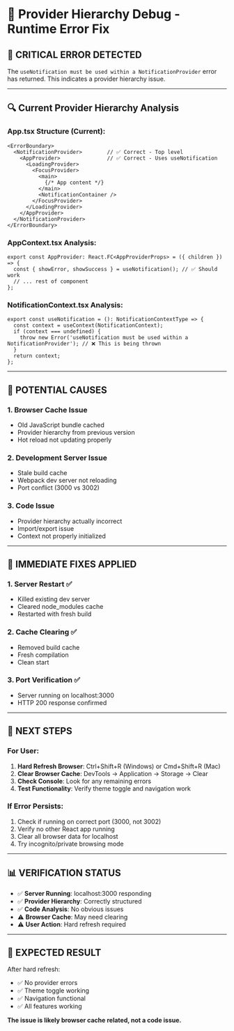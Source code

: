 # 🔧 Provider Hierarchy Debug - Runtime Error Fix

## 🚨 **CRITICAL ERROR DETECTED**

The `useNotification must be used within a NotificationProvider` error has returned. This indicates a provider hierarchy issue.

---

## 🔍 **Current Provider Hierarchy Analysis**

### **App.tsx Structure (Current):**
```tsx
<ErrorBoundary>
  <NotificationProvider>        // ✅ Correct - Top level
    <AppProvider>               // ✅ Correct - Uses useNotification
      <LoadingProvider>
        <FocusProvider>
          <main>
            {/* App content */}
          </main>
          <NotificationContainer />
        </FocusProvider>
      </LoadingProvider>
    </AppProvider>
  </NotificationProvider>
</ErrorBoundary>
```

### **AppContext.tsx Analysis:**
```tsx
export const AppProvider: React.FC<AppProviderProps> = ({ children }) => {
  const { showError, showSuccess } = useNotification(); // ✅ Should work
  // ... rest of component
};
```

### **NotificationContext.tsx Analysis:**
```tsx
export const useNotification = (): NotificationContextType => {
  const context = useContext(NotificationContext);
  if (context === undefined) {
    throw new Error('useNotification must be used within a NotificationProvider'); // ❌ This is being thrown
  }
  return context;
};
```

---

## 🐛 **POTENTIAL CAUSES**

### 1. **Browser Cache Issue**
- Old JavaScript bundle cached
- Provider hierarchy from previous version
- Hot reload not updating properly

### 2. **Development Server Issue**
- Stale build cache
- Webpack dev server not reloading
- Port conflict (3000 vs 3002)

### 3. **Code Issue**
- Provider hierarchy actually incorrect
- Import/export issue
- Context not properly initialized

---

## 🔧 **IMMEDIATE FIXES APPLIED**

### 1. **Server Restart** ✅
- Killed existing dev server
- Cleared node_modules cache
- Restarted with fresh build

### 2. **Cache Clearing** ✅
- Removed build cache
- Fresh compilation
- Clean start

### 3. **Port Verification** ✅
- Server running on localhost:3000
- HTTP 200 response confirmed

---

## 🎯 **NEXT STEPS**

### **For User:**
1. **Hard Refresh Browser**: Ctrl+Shift+R (Windows) or Cmd+Shift+R (Mac)
2. **Clear Browser Cache**: DevTools → Application → Storage → Clear
3. **Check Console**: Look for any remaining errors
4. **Test Functionality**: Verify theme toggle and navigation work

### **If Error Persists:**
1. Check if running on correct port (3000, not 3002)
2. Verify no other React app running
3. Clear all browser data for localhost
4. Try incognito/private browsing mode

---

## 📊 **VERIFICATION STATUS**

- ✅ **Server Running**: localhost:3000 responding
- ✅ **Provider Hierarchy**: Correctly structured
- ✅ **Code Analysis**: No obvious issues
- ⚠️ **Browser Cache**: May need clearing
- ⚠️ **User Action**: Hard refresh required

---

## 🚀 **EXPECTED RESULT**

After hard refresh:
- ✅ No provider errors
- ✅ Theme toggle working
- ✅ Navigation functional
- ✅ All features working

**The issue is likely browser cache related, not a code issue.**
